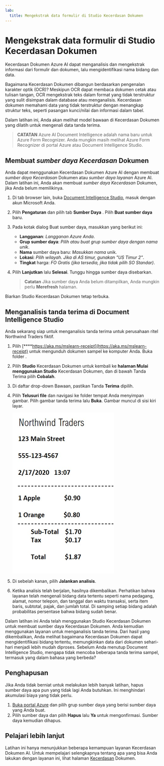 ```yaml
---
lab:
  title: Mengekstrak data formulir di Studio Kecerdasan Dokumen
---
```


# Mengekstrak data formulir di Studio Kecerdasan Dokumen

Kecerdasan Dokumen Azure AI dapat menganalisis dan mengekstrak informasi dari formulir dan dokumen, lalu mengidentifikasi nama bidang dan data. 

Bagaimana Kecerdasan Dokumen dibangun berdasarkan pengenalan karakter optik (OCR)? Meskipun OCR dapat membaca dokumen cetak atau tulisan tangan, OCR mengekstrak teks dalam format yang tidak terstruktur yang sulit disimpan dalam database atau menganalisis. Kecerdasan dokumen memahami data yang tidak terstruktur dengan menangkap struktur teks, seperti pasangan kunci/nilai dan informasi dalam tabel. 

Dalam latihan ini, Anda akan melihat model bawaan di Kecerdasan Dokumen yang dilatih untuk mengenali data tanda terima. 

> **CATATAN** Azure AI Document Intelligence adalah nama baru untuk Azure Form Recognizer. Anda mungkin masih melihat Azure Form Recognizer di portal Azure atau Document Intelligence Studio.

## Membuat *sumber daya Kecerdasan* Dokumen

Anda dapat menggunakan Kecerdasan Dokumen Azure AI dengan membuat *sumber daya Kecerdasan* Dokumen atau *sumber daya layanan* Azure AI. Dalam latihan ini, Anda akan membuat *sumber daya Kecerdasan* Dokumen, jika Anda belum memilikinya.

1. Di tab browser lain, buka [Document Intelligence Studio](https://formrecognizer.appliedai.azure.com/studio), masuk dengan akun Microsoft Anda.
1. Pilih **Pengaturan** dan pilih tab **Sumber Daya** . Pilih **Buat sumber daya** baru.
1. Pada kotak dialog Buat sumber daya, masukkan yang berikut ini:
    - **Langganan**: *Langganan Azure Anda*.
    - **Grup sumber daya**: *Pilih atau buat grup sumber daya dengan nama unik*.
    - **Nama** sumber daya baru: *Masukkan nama* unik.
    - **Lokasi**: *Pilih wilayah. Jika di AS timur, gunakan "US Timur 2"*.
    - **Tingkat** harga: *FO Gratis (jika tersedia, jika tidak pilih SO Standar)*.
1. Pilih **Lanjutkan** lalu **Selesai**. Tunggu hingga sumber daya disebarkan.

    >**Catatan** Jika sumber daya Anda belum ditampilkan, Anda mungkin perlu **Merefresh** halaman.

Biarkan Studio Kecerdasan Dokumen tetap terbuka.

## Menganalisis tanda terima di Document Intelligence Studio

Anda sekarang siap untuk menganalisis tanda terima untuk perusahaan ritel Northwind Traders fiktif.

1. Pilih [****https://aka.ms/mslearn-receipt](https://aka.ms/mslearn-receipt) untuk mengunduh dokumen sampel ke komputer Anda. Buka folder . 
1. Pilih **Studio** Kecerdasan Dokumen untuk kembali ke **halaman Mulai menggunakan Studio** Kecerdasan Dokumen, dan di bawah Tanda Terima pilih **Cobalah**.
1. Di daftar drop-down Bawaan, pastikan Tanda **Terima** dipilih.
1. Pilih **Telusuri file** dan navigasi ke folder tempat Anda menyimpan gambar. Pilih gambar tanda terima lalu **Buka**. Gambar muncul di sisi kiri layar.

    ![Cuplikan layar tanda terima northwind.](media/document-intelligence/receipt.jpg)

1. Di sebelah kanan, pilih **Jalankan analisis**.
1. Ketika analisis telah berjalan, hasilnya dikembalikan. Perhatikan bahwa layanan telah mengenali bidang data tertentu seperti nama pedagang, alamat, nomor telepon, dan tanggal dan waktu transaksi, serta item baris, subtotal, pajak, dan jumlah total. Di samping setiap bidang adalah probabilitas persentase bahwa bidang sudah benar.

Dalam latihan ini Anda telah menggunakan Studio Kecerdasan Dokumen untuk membuat sumber daya Kecerdasan Dokumen. Anda kemudian menggunakan layanan untuk menganalisis tanda terima. Dari hasil yang dikembalikan, Anda melihat bagaimana Kecerdasan Dokumen dapat mengidentifikasi bidang tertentu, memungkinkan data dari dokumen sehari-hari menjadi lebih mudah diproses. Sebelum Anda menutup Document Intelligence Studio, mengapa tidak mencoba beberapa tanda terima sampel, termasuk yang dalam bahasa yang berbeda?

## Penghapusan

Jika Anda tidak berniat untuk melakukan lebih banyak latihan, hapus sumber daya apa pun yang tidak lagi Anda butuhkan. Ini menghindari akumulasi biaya yang tidak perlu.

1. [Buka portal Azure]( https://portal.azure.com) dan pilih grup sumber daya yang berisi sumber daya yang Anda buat.
1. Pilih sumber daya dan pilih **Hapus** lalu **Ya** untuk mengonfirmasi. Sumber daya kemudian dihapus.

## Pelajari lebih lanjut

Latihan ini hanya menunjukkan beberapa kemampuan layanan Kecerdasan Dokumen AI. Untuk mempelajari selengkapnya tentang apa yang bisa Anda lakukan dengan layanan ini, lihat halaman [Kecerdasan](https://learn.microsoft.com/azure/ai-services/document-intelligence/overview?view=doc-intel-3.1.0) Dokumen.
